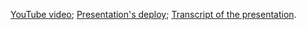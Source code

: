 [YouTube video](https://youtu.be/NsbeiyRIwpY);
[Presentation's deploy](https://darya-startsava.github.io/web-workers-presentation/);
[Transcript of the presentation](https://docs.google.com/document/d/1RZ0Gu9jDr1Dooq7LjPAnAjS3UVqp8CNy-phbGM0Eeqg/edit).
